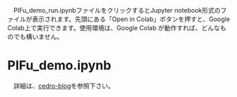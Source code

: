 　PIFu_demo_run.ipynbファイルをクリックするとJupyter notebook形式のファイルが表示されます。先頭にある「Open in Colab」ボタンを押すと、Google Colab上で実行できます。使用環境は、Google Colab が動作すれば、どんなものでも構いません。

# PIFu_demo.ipynb
　詳細は、[cedro-blog](http://cedro3.com/ai/pifu/)を参照下さい。
